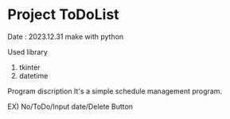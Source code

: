 # Project ToDoList

Date : 2023.12.31
make with python

Used library 
1. tkinter
2. datetime

Program discription
It's a simple schedule management program.

EX)
No/ToDo/Input date/Delete Button
